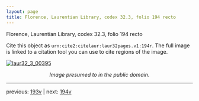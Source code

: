 ```yaml
---
layout: page
title: Florence, Laurentian Library, codex 32.3, folio 194 recto
---
```


Florence, Laurentian Library, codex 32.3, folio 194 recto

Cite this object as `urn:cite2:citelaur:laur32pages.v1:194r`.  The full image is linked to a citation tool you can use to cite regions of the image.

[![laur32_3_00395](http://www.homermultitext.org/iipsrv?IIIF=/project/homer/pyramidal/deepzoom/citelaur/laur32imgs/v1/laur32_3_00395.tif/full/800,/0/default.jpg)](http://www.homermultitext.org/ict2/?urn=urn:cite2:citelaur:laur32imgs.v1:laur32_3_00395) 

<p style="text-align: center; font-style: italic;">Image presumed to in the public domain.</p>

---

previous: [193v](../193v/) | next: [194v](../194v/)